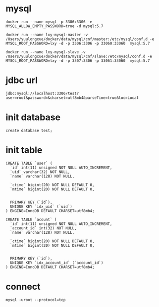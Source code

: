 # mysql

`docker run --name mysql -p 3306:3306 -e MYSQL_ALLOW_EMPTY_PASSWORD=true -d mysql:5.7`

`docker run --name lxy-mysql-master -v /Users/yuulongxue/docker/data/mysql/cnf/master:/etc/mysql/conf.d -e MYSQL_ROOT_PASSWORD=lxy -d -p 3306:3306 -p 33060:33060  mysql:5.7`

`docker run --name lxy-mysql-slave -v /Users/yuulongxue/docker/data/mysql/cnf/slave:/etc/mysql/conf.d -e MYSQL_ROOT_PASSWORD=lxy -d -p 3307:3306 -p 33061:33060  mysql:5.7`

# jdbc url
`jdbc:mysql://localhost:3306/test?user=root&password=&charset=utf8mb4&parseTime=true&loc=Local`

# init database
`create database test;`

# init table
```
CREATE TABLE `user` (
  `id` int(11) unsigned NOT NULL AUTO_INCREMENT,
  `uid` varchar(32) NOT NULL,
  `name` varchar(128) NOT NULL,

  `ctime` bigint(20) NOT NULL DEFAULT 0,
  `mtime` bigint(20) NOT NULL DEFAULT 0,


  PRIMARY KEY (`id`),
  UNIQUE KEY `idx_uid` (`uid`)
) ENGINE=InnoDB DEFAULT CHARSET=utf8mb4;

CREATE TABLE `acount` (
  `id` int(11) unsigned NOT NULL AUTO_INCREMENT,
  `account_id` int(32) NOT NULL,
  `name` varchar(128) NOT NULL,

  `ctime` bigint(20) NOT NULL DEFAULT 0,
  `mtime` bigint(20) NOT NULL DEFAULT 0,


  PRIMARY KEY (`id`),
  UNIQUE KEY `idx_account_id` (`account_id`)
) ENGINE=InnoDB DEFAULT CHARSET=utf8mb4;
```

# connect
`mysql -uroot --protocol=tcp`
